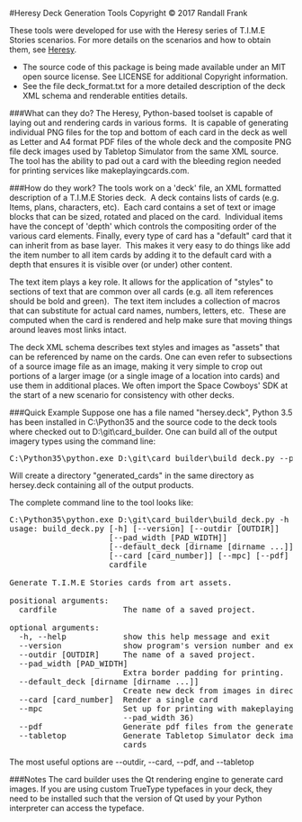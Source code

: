 
[Heresy]: http://heresy.mrtrashcan.com

#Heresy Deck Generation Tools
Copyright &copy; 2017 Randall Frank

These tools were developed for use with the Heresy series of T.I.M.E Stories
scenarios.  For more details on the scenarios and how to obtain them, see
[Heresy].

* The source code of this package is being made available under an MIT 
open source license. See LICENSE for additional Copyright information.
* See the file deck_format.txt for a more detailed description of the deck 
XML schema and renderable entities details.

###What can they do?
The Heresy, Python-based toolset is capable of laying out and rendering cards
in various forms.  It is capable of generating individual PNG files for the 
top and bottom of each card in the deck as well as Letter and A4 format PDF 
files of the whole deck and the composite PNG file deck images used by Tabletop 
Simulator from the same XML source.  The tool has the ability to pad out a card 
with the bleeding region needed for printing services like makeplayingcards.com.

###How do they work?
The tools work on a 'deck' file, an XML formatted description of a T.I.M.E 
Stories deck.  A deck contains lists of cards (e.g. Items, plans, characters, 
etc).  Each card contains a set of text or image blocks that can be sized, 
rotated and placed on the card.  Individual items have the concept of 'depth' 
which controls the compositing order of the various card elements. Finally, 
every type of card has a "default" card that it can inherit from as base layer.  
This makes it very easy to do things like add the item number to all item cards 
by adding it to the default card with a depth that ensures it is visible over 
(or under) other content.

The text item plays a key role. It allows for the application of "styles" to 
sections of text that are common over all cards (e.g. all item references should 
be bold and green).  The text item includes a collection of macros that can 
substitute for actual card names, numbers, letters, etc.  These are computed 
when the card is rendered and help make sure that moving things around leaves 
most links intact.

The deck XML schema describes text styles and images as "assets" that can be 
referenced by name on the cards. One can even refer to subsections of a source 
image file as an image, making it very simple to crop out portions of a larger 
image (or a single image of a location into cards) and use them in additional 
places. We often import the Space Cowboys' SDK at the start of a new scenario 
for consistency with other decks.

###Quick Example
Suppose one has a file named "hersey.deck", Python 3.5 has been installed in
C:\Python35 and the source code to the deck tools where checked out to
D:\git\card_builder\.  One can build all of the output imagery types using 
the command line:

<pre>C:\Python35\python.exe D:\git\card_builder\build_deck.py --pdf --tabletop heresy.deck</pre>

Will create a directory "generated_cards" in the same directory as hersey.deck
containing all of the output products.  

The complete command line to the tool looks like:

<pre>
C:\Python35\python.exe D:\git\card_builder\build_deck.py -h
usage: build_deck.py [-h] [--version] [--outdir [OUTDIR]]
                     [--pad_width [PAD_WIDTH]]
                     [--default_deck [dirname [dirname ...]]]
                     [--card [card_number]] [--mpc] [--pdf] [--tabletop]
                     cardfile

Generate T.I.M.E Stories cards from art assets.

positional arguments:
  cardfile              The name of a saved project.

optional arguments:
  -h, --help            show this help message and exit
  --version             show program's version number and exit
  --outdir [OUTDIR]     The name of a saved project.
  --pad_width [PAD_WIDTH]
                        Extra border padding for printing.
  --default_deck [dirname [dirname ...]]
                        Create new deck from images in directories
  --card [card_number]  Render a single card
  --mpc                 Set up for printing with makeplayingcards.com (same as
                        --pad_width 36)
  --pdf                 Generate pdf files from the generated cards
  --tabletop            Generate Tabletop Simulator deck images from generated
                        cards
</pre>

The most useful options are --outdir, --card, --pdf, and --tabletop


###Notes
The card builder uses the Qt rendering engine to generate card images.
If you are using custom TrueType typefaces in your deck, they need to 
be installed such that the version of Qt used by your Python interpreter
can access the typeface.
